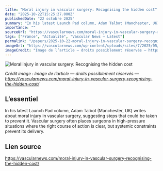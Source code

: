 ```yaml
---
title: "Moral injury in vascular surgery: Recognising the hidden cost"
date: "2025-10-22T15:25:37.000Z"
publishedDate: "22 octobre 2025"
summary: "In his latest Launch Pad column, Adam Talbot (Manchester, UK) writes about moral injury in vascular surgery, suggesting steps that could be taken to prevent it. Vascular surgery often places surgeons in high-pressure situations where the right course of action is clear, but systemic constraints prevent its delivery."
importance: ""
sourceUrl: "https://vascularnews.com/moral-injury-in-vascular-surgery-recognising-the-hidden-cost/"
tags: ["France", "Actualité", "Vascular News — Latest"]
permalink: "/papers/2025-10-22-moral-injury-in-vascular-surgery-recognising-the-hidden-cost"
imageUrl: "https://vascularnews.com/wp-content/uploads/sites/7/2025/05/Adam-Talbot-web.png"
imageCredit: "Image de l’article — droits possiblement réservés — https://vascularnews.com/moral-injury-in-vascular-surgery-recognising-the-hidden-cost/"
---
```


![Moral injury in vascular surgery: Recognising the hidden cost](https://vascularnews.com/wp-content/uploads/sites/7/2025/05/Adam-Talbot-web.png)

*Crédit image : Image de l’article — droits possiblement réservés — https://vascularnews.com/moral-injury-in-vascular-surgery-recognising-the-hidden-cost/*

## L’essentiel

In his latest Launch Pad column, Adam Talbot (Manchester, UK) writes about moral injury in vascular surgery, suggesting steps that could be taken to prevent it. Vascular surgery often places surgeons in high-pressure situations where the right course of action is clear, but systemic constraints prevent its delivery.

## Lien source

https://vascularnews.com/moral-injury-in-vascular-surgery-recognising-the-hidden-cost/
